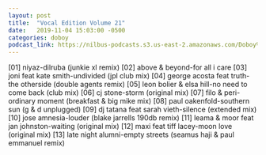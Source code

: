 ```yaml
---
layout: post
title:  "Vocal Edition Volume 21"
date:   2019-11-04 15:03:00 -0500
categories: doboy
podcast_link: https://nilbus-podcasts.s3.us-east-2.amazonaws.com/Doboy%20mix/Vocal%20Edition%20Volume%2021.mp3
---
```

[01] niyaz-dilruba (junkie xl remix)
[02] above & beyond-for all i care
[03] joni feat kate smith-undivided (jpl club mix)
[04] george acosta feat truth-the otherside (double agents remix)
[05] leon bolier & elsa hill-no need to come back (club mix)
[06] cj stone-storm (original mix)
[07] filo & peri-ordinary moment (breakfast & big mike mix)
[08] paul oakenfold-southern sun (g & d unplugged)
[09] dj tatana feat sarah vieth-silence (extended mix)
[10] jose amnesia-louder (blake jarrells 190db remix)
[11] leama & moor feat jan johnston-waiting (original mix)
[12] maxi feat tiff lacey-moon love (original mix)
[13] late night alumni-empty streets (seamus haji & paul emmanuel remix)
